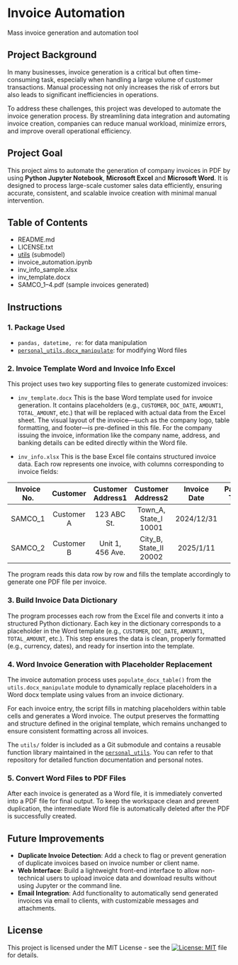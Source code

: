 # Invoice Automation
Mass invoice generation and automation tool

## Project Background
In many businesses, invoice generation is a critical but often time-consuming task, especially when handling a large volume of customer transactions. Manual processing not only increases the risk of errors but also leads to significant inefficiencies in operations.

To address these challenges, this project was developed to automate the invoice generation process. By streamlining data integration and automating invoice creation, companies can reduce manual workload, minimize errors, and improve overall operational efficiency.

## Project Goal
This project aims to automate the generation of company invoices in PDF by using **Python Jupyter Notebook**, **Microsoft Excel** and **Microsoft Word**. It is designed to process large-scale customer sales data efficiently, ensuring accurate, consistent, and scalable invoice creation with minimal manual intervention.

## Table of Contents
- README.md
- LICENSE.txt
- [utils](https://github.com/leopengningchuan/personal_utils) (submodel)
- invoice_automation.ipynb
- inv_info_sample.xlsx
- inv_template.docx
- SAMCO_1–4.pdf (sample invoices generated)

## Instructions

### 1. Package Used
- `pandas, datetime, re`: for data manipulation
- [`personal_utils.docx_manipulate`](https://github.com/leopengningchuan/personal_utils): for modifying Word files

### 2. Invoice Template Word and Invoice Info Excel
This project uses two key supporting files to generate customized invoices:
- `inv_template.docx`
This is the base Word template used for invoice generation. It contains placeholders (e.g., `CUSTOMER`, `DOC_DATE`, `AMOUNT1`, `TOTAL_AMOUNT`, etc.) that will be replaced with actual data from the Excel sheet.
The visual layout of the invoice—such as the company logo, table formatting, and footer—is pre-defined in this file. For the company issuing the invoice, information like the company name, address, and banking details can be edited directly within the Word file.

- `inv_info.xlsx`
This is the base Excel file contains structured invoice data. Each row represents one invoice, with columns corresponding to invoice fields:

| Invoice No. |  Customer  | Customer Address1 |    Customer Address2   | Invoice Date | Payment Terms |    Item   |       Detail      |               Unit Price               | Quantity |
|:-----------:|:----------:|:-----------------:|:----------------------:|:------------:|:-------------:|:---------:|:-----------------:|:--------------------------------------:|:--------:|
|   SAMCO_1   | Customer A |    123 ABC St.    |  Town_A, State_I 10001 |  2024/12/31  |       30      | Product 1 | Product 1 details |                                  9.00  |    170   |
|   SAMCO_2   | Customer B |  Unit 1, 456 Ave. | City_B, State_II 20002 |   2025/1/11  |       90      | Product 7 | Product 7 details |                               69.00    |    302   |

The program reads this data row by row and fills the template accordingly to generate one PDF file per invoice.

### 3. Build Invoice Data Dictionary
The program processes each row from the Excel file and converts it into a structured Python dictionary. Each key in the dictionary corresponds to a placeholder in the Word template (e.g., `CUSTOMER`, `DOC_DATE`, `AMOUNT1`, `TOTAL_AMOUNT`, etc.). This step ensures the data is clean, properly formatted (e.g., currency, dates), and ready for insertion into the template.

### 4. Word Invoice Generation with Placeholder Replacement
The invoice automation process uses `populate_docx_table()` from the `utils.docx_manipulate` module to dynamically replace placeholders in a Word docx template using values from an invoice dictionary.

For each invoice entry, the script fills in matching placeholders within table cells and generates a Word invoice. The output preserves the formatting and structure defined in the original template, which remains unchanged to ensure consistent formatting across all invoices.

The `utils/` folder is included as a Git submodule and contains a reusable function library maintained in the [`personal_utils`](https://github.com/leopengningchuan/personal_utils). You can refer to that repository for detailed function documentation and personal notes.

### 5. Convert Word Files to PDF Files
After each invoice is generated as a Word file, it is immediately converted into a PDF file for final output. To keep the workspace clean and prevent duplication, the intermediate Word file is automatically deleted after the PDF is successfully created.

## Future Improvements
- **Duplicate Invoice Detection**: Add a check to flag or prevent generation of duplicate invoices based on invoice number or client name.
- **Web Interface**: Build a lightweight front-end interface to allow non-technical users to upload invoice data and download results without using Jupyter or the command line.
- **Email Integration**: Add functionality to automatically send generated invoices via email to clients, with customizable messages and attachments.

## License
This project is licensed under the MIT License - see the [![License: MIT](https://img.shields.io/badge/License-MIT-yellow.svg)](https://github.com/leopengningchuan/invoice-automation?tab=MIT-1-ov-file) file for details.

